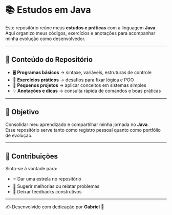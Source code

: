 # 📚 Estudos em Java

Este repositório reúne meus **estudos e práticas** com a linguagem **Java**.  
Aqui organizo meus códigos, exercícios e anotações para acompanhar minha evolução como desenvolvedor.

---

## 📂 Conteúdo do Repositório

- 🖥 **Programas básicos** → sintaxe, variáveis, estruturas de controle  
- 📝 **Exercícios práticos** → desafios para fixar lógica e POO  
- 🚀 **Pequenos projetos** → aplicar conceitos em sistemas simples  
- 💡 **Anotações e dicas** → consulta rápida de comandos e boas práticas  

---

## 🎯 Objetivo

Consolidar meu aprendizado e compartilhar minha jornada no **Java**.  
Esse repositório serve tanto como registro pessoal quanto como portfólio de evolução.  

---

## 🤝 Contribuições

Sinta-se à vontade para:  
- ⭐ Dar uma estrela no repositório  
- 🐛 Sugerir melhorias ou relatar problemas  
- 💬 Deixar feedbacks construtivos  

---

✍️ Desenvolvido com dedicação por **Gabriel** 🚀